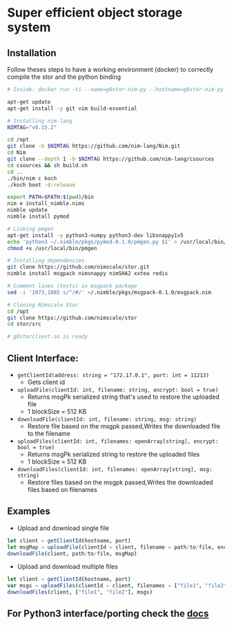 # Super efficient object storage system

## Installation
Follow theses steps to have a working environment (docker) to correctly compile the stor and the python binding

```bash
# Inside: docker run -ti --name=g8stor-nim-py --hostname=g8stor-nim-py ubuntu:16.04

apt-get update
apt-get install -y git vim build-essential

# Installing nim-lang
NIMTAG="v0.15.2"

cd /opt
git clone -b $NIMTAG https://github.com/nim-lang/Nim.git
cd Nim
git clone --depth 1 -b $NIMTAG https://github.com/nim-lang/csources
cd csources && sh build.sh
cd ..
./bin/nim c koch
./koch boot -d:release

export PATH=$PATH:$(pwd)/bin
nim e install_nimble.nims
nimble update
nimble install pymod

# Linking pmgen
apt-get install -y python3-numpy python3-dev libsnappy1v5
echo 'python3 ~/.nimble/pkgs/pymod-0.1.0/pmgen.py $1' > /usr/local/bin/pmgen
chmod +x /usr/local/bin/pmgen

# Installing dependencies
git clone https://github.com/nimscale/stor.git
nimble install msgpack nimsnappy nimSHA2 xxtea redis

# Comment lines (tests) in msgpack package
sed -i '1073,1085 s/^/#/' ~/.nimble/pkgs/msgpack-0.1.0/msgpack.nim

# Cloning Nimscale Stor
cd /opt
git clone https://github.com/nimscale/stor
cd stor/src

# g8storclient.so is ready
```

## Client Interface:
* `getClientId(address: string = "172.17.0.1", port: int = 11213)`
    * Gets client id
* `uploadFile(clientId: int, filename: string, encrypt: bool = true)`
    * Returns msgPk serialized string that's used to restore the uploaded file
    * 1 blockSize = 512 KB
* `downloadFile(clientId: int, filename: string, msg: string)`
    * Restore file based on the msgpk passed,Writes the downloaded file to the filename
* `uploadFiles(clientId: int, filenames: openArray[string], encrypt: bool = true)`
    * Returns msgPk serialized string to restore the uploaded files
    * 1 blockSize = 512 KB
* `downloadFiles(clientId: int, filenames: openArray[string], msg: string)`
    * Restore files based on the msgpk passed,Writes the downloaded files based on filenames

## Examples

* Upload and download single file

```nim
let client = getClientId(hostname, port)
let msgMap = uploadFile(clientId = client, filename = path/to/file, encrypt=true)
downloadFile(client, path/to/file, msgMap)
```

* Upload and download multiple files

```nim
let client = getClientId(hostname, port)
var msgs = uploadFiles(clientId = client, filenames = ["file1", "file2"], encrypt=true)
downloadFiles(client, ["file1", "file2"], msgs)
```

## For Python3 interface/porting check the [docs](./docs/howtopy.md)
